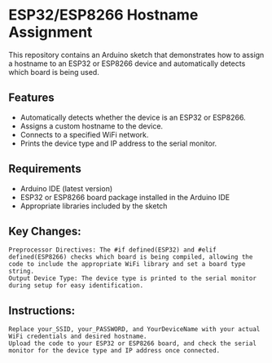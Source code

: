 # ESP32/ESP8266 Hostname Assignment

This repository contains an Arduino sketch that demonstrates how to assign a hostname to an ESP32 or ESP8266 device and automatically detects which board is being used.

## Features

- Automatically detects whether the device is an ESP32 or ESP8266.
- Assigns a custom hostname to the device.
- Connects to a specified WiFi network.
- Prints the device type and IP address to the serial monitor.

## Requirements

- Arduino IDE (latest version)
- ESP32 or ESP8266 board package installed in the Arduino IDE
- Appropriate libraries included by the sketch

## Key Changes:

    Preprocessor Directives: The #if defined(ESP32) and #elif defined(ESP8266) checks which board is being compiled, allowing the code to include the appropriate WiFi library and set a board type string.
    Output Device Type: The device type is printed to the serial monitor during setup for easy identification.

## Instructions:

    Replace your_SSID, your_PASSWORD, and YourDeviceName with your actual WiFi credentials and desired hostname.
    Upload the code to your ESP32 or ESP8266 board, and check the serial monitor for the device type and IP address once connected.
